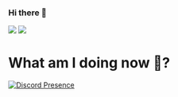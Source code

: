 ### Hi there 👋
<img src="https://github-readme-stats.vercel.app/api?username=Lennghc&theme=vue-dark&show_icons=true" />
<img src="https://github-readme-stats.vercel.app/api/top-langs/?username=Lennghc&theme=vue-dark&show_icons=true" />

# What am I doing now 🤔?
[![Discord Presence](https://discord-readme-badge.vercel.app/api?id=286922862353317888&theme=dracula)](https://discord.com/users/286922862353317888)
<!--
**Lennghc/Lennghc** is a ✨ _special_ ✨ repository because its `README.md` (this file) appears on your GitHub profile.

Here are some ideas to get you started:

- 🔭 I’m currently working on ...
- 🌱 I’m currently learning ...
- 👯 I’m looking to collaborate on ...
- 🤔 I’m looking for help with ...
- 💬 Ask me about ...
- 📫 How to reach me: ...
- 😄 Pronouns: ...
- ⚡ Fun fact: ...
-->
